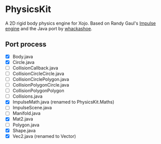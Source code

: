 # PhysicsKit
A 2D rigid body physics engine for Xojo. Based on Randy Gaul's [Impulse engine][randy's] and the Java port by [whackashoe][java port].

## Port process
- [x] Body.java
- [x] Circle.java
- [ ] CollisionCallback.java
- [ ] CollisionCircleCircle.java
- [ ] CollisionCirclePolygon.java
- [ ] CollisionPolygonCircle.java
- [ ] CollisionPolygonPolygon
- [ ] Collisions.java
- [x] ImpulseMath.java (renamed to PhysicsKit.Maths)
- [ ] ImpulseScene.java
- [ ] Manifold.java
- [x] Mat2.java
- [ ] Polygon.java
- [x] Shape.java
- [x] Vec2.java (renamed to Vector)

[randy's]: https://www.randygaul.net/projects-open-sources/impulse-engine/
[java port]: https://github.com/ClickerMonkey/ImpulseEngine